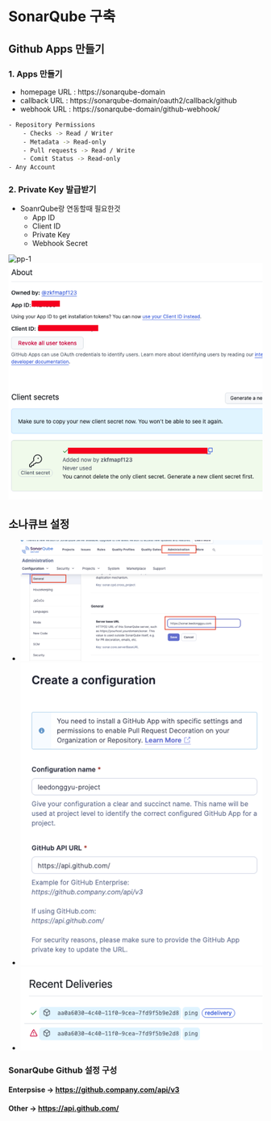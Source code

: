 # SonarQube 구축

## Github Apps 만들기

### 1. Apps 만들기
- homepage URL : https://sonarqube-domain
- callback URL : https://sonarqube-domain/oauth2/callback/github
- webhook URL : https://sonarqube-domain/github-webhook/

```sh
- Repository Permissions
    - Checks -> Read / Writer
    - Metadata -> Read-only
    - Pull requests -> Read / Write
    - Comit Status -> Read-only
- Any Account
```

### 2. Private Key 발급받기

- SoanrQube랑 연동할때 필요한것
    - App ID
    - Client ID
    - Private Key
    - Webhook Secret

![pp-1](./public/pp-1.png)
![private](./public/private.png)

## 소나큐브 설정

- ![1](./public/1.png)
- ![2](./public/2.png)
- ![3](./public/3.png)



### SonarQube Github 설정 구성 
#### Enterpsise -> https://github.company.com/api/v3
#### Other -> https://api.github.com/
